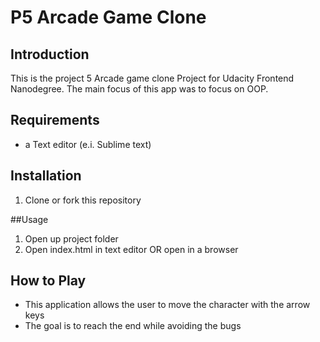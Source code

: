 # P5 Arcade Game Clone 

## Introduction

This is the project 5 Arcade game clone Project for Udacity Frontend Nanodegree. The main focus of this app was to focus on OOP.


## Requirements

* a Text editor (e.i. Sublime text)


## Installation

1. Clone or fork this repository

##Usage

1. Open up project folder
2. Open index.html in text editor OR open in a browser


## How to Play

* This application allows the user to move the character with the arrow keys
* The goal is to reach the end while avoiding the bugs
